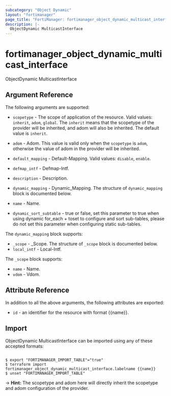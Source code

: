 ```yaml
---
subcategory: "Object Dynamic"
layout: "fortimanager"
page_title: "FortiManager: fortimanager_object_dynamic_multicast_interface"
description: |-
  ObjectDynamic MulticastInterface
---
```


# fortimanager_object_dynamic_multicast_interface
ObjectDynamic MulticastInterface

## Argument Reference


The following arguments are supported:

* `scopetype` - The scope of application of the resource. Valid values: `inherit`, `adom`, `global`. The `inherit` means that the scopetype of the provider will be inherited, and adom will also be inherited. The default value is `inherit`.
* `adom` - Adom. This value is valid only when the `scopetype` is `adom`, otherwise the value of adom in the provider will be inherited.

* `default_mapping` - Default-Mapping. Valid values: `disable`, `enable`.

* `defmap_intf` - Defmap-Intf.
* `description` - Description.
* `dynamic_mapping` - Dynamic_Mapping. The structure of `dynamic_mapping` block is documented below.
* `name` - Name.
* `dynamic_sort_subtable` - true or false, set this parameter to true when using dynamic for_each + toset to configure and sort sub-tables, please do not set this parameter when configuring static sub-tables.

The `dynamic_mapping` block supports:

* `_scope` - _Scope. The structure of `_scope` block is documented below.
* `local_intf` - Local-Intf.

The `_scope` block supports:

* `name` - Name.
* `vdom` - Vdom.


## Attribute Reference

In addition to all the above arguments, the following attributes are exported:
* `id` - an identifier for the resource with format {{name}}.

## Import

ObjectDynamic MulticastInterface can be imported using any of these accepted formats:
```

$ export "FORTIMANAGER_IMPORT_TABLE"="true"
$ terraform import fortimanager_object_dynamic_multicast_interface.labelname {{name}}
$ unset "FORTIMANAGER_IMPORT_TABLE"
```
-> **Hint:** The scopetype and adom here will directly inherit the scopetype and adom configuration of the provider.
